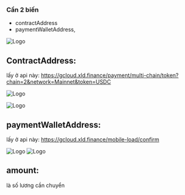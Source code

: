 
### Cần 2 biến

* contractAddress 
* paymentWalletAddress,


![Logo](https://demo-wallet-blue.vercel.app/function.png)


## ContractAddress: 
lấy ở api này: https://gcloud.xld.finance/payment/multi-chain/token?chain=2&network=Mainnet&token=USDC

![Logo](https://demo-wallet-blue.vercel.app/api1.png)

![Logo](https://demo-wallet-blue.vercel.app/api2.png)

## paymentWalletAddress: 
lấy ở api này: https://gcloud.xld.finance/mobile-load/confirm

![Logo](https://demo-wallet-blue.vercel.app/api3.png)
![Logo](https://demo-wallet-blue.vercel.app/api4.png)

## amount: 
là số lương cần chuyển

